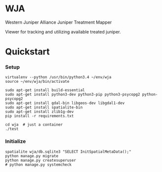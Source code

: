 WJA
===

Western Juniper Alliance Juniper Treatment Mapper

Viewer for tracking and utilizing available treated juniper.

# Quickstart

### Setup
    virtualenv --python /usr/bin/python3.4 ~/env/wja
    source ~/env/wja/bin/activate

    sudo apt-get install build-essential 
    sudo apt-get install python3-dev python3-pip python3-psycopg2 python-psycopg2
    sudo apt-get install gdal-bin libgeos-dev libgdal1-dev 
    sudo apt-get install spatialite-bin
    sudo apt-get install zlib1g-dev 
    pip install -r requirements.txt

    cd wja  # just a container
    ./test

### Initialize

    spatialite wja/db.sqlite3 "SELECT InitSpatialMetaData();"
    python manage.py migrate
    python manage.py createsuperuser
    # python manage.py systemcheck